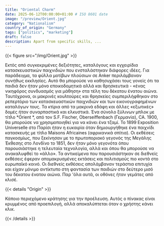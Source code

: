 ```yaml
---
title: "Oriental Charm"
date: 2025-06-12T00:00:00+01:00 # ISO 8601 date
image: "/preview/Orient.jpg"
category: "Nationalism"
country_of_origin: "Germany"
tags: ["politics", "marketing"]
draft: false
description: Apart from specific skills, ...
---
```




{{< figure src="/img/Orient.jpg" >}}

Εκτός από συγκεκριμένες δεξιότητες, καταλόγους και εγχειρίδια κατασκευαστικών παιχνιδιών που ενσταλάστηκαν διάφορες ιδέες. Για παράδειγμα, τα φύλλα μοτίβων πλούσιων σε Anker περιλάμβαναν συνήθως εκκλησίες. Αυτό θα μπορούσε να καθησυχάσει τους γονείς ότι τα παιδιά δεν ήταν μόνο εποικοδομητικά αλλά και θρησκευτικά - «ένας νικηφόρος συνδυασμός για μάθηση» στα τέλη του δέκατου ένατου αιώνα. Ταυτόχρονα, οι μακρινές κουλτούρες και θρησκείες συμπεριλήφθηκαν στο ρεπερτόριο των κατασκευαστικών παιχνιδιών και των εικονογραφημένων καταλόγων τους. Τα κτίρια από τα μακρινά εδάφη και άλλες «εξωτικές» δομές ήταν συναρπαστικά και ελκυστικά. Ένα σύνολο ξύλινων μπλοκ με τίτλο *Orient *, από τον S.F. Fischer, Oberseiffenbach (Γερμανία), CA. 1900, θα μπορούσε να χρησιμοποιηθεί για να κάνει ένα τζαμί. Το 1899 Exposition Universelle στο Παρίσι ήταν η ευκαιρία όταν δημιουργήθηκε ένα παιχνίδι κατασκευής με τίτλο Maisons Africaines (αφρικανικά σπίτια). Οι εκθέσεις παγκοσμίως, που ξεκίνησαν με το πρωτοποριακό γεγονός της Μεγάλης Έκθεσης στο Λονδίνο το 1851, δεν ήταν μόνο γεγονότα όπου παρουσιάστηκε η τελευταία τεχνολογία, αλλά και όπου θα μπορούσε να ανακαλυφθεί το «άλλο». Τα αντικείμενα που παρουσιάστηκαν σε διεθνείς εκθέσεις έφεραν απομακρυσμένες εκτάσεις και πολιτισμούς πιο κοντά στο ευρωπαϊκό κοινό. Οι διεθνείς εκθέσεις απολάμβαναν τεράστια επιτυχία και είχαν μόνιμο αντίκτυπο στη φαντασία των παιδιών στο δεύτερο μισό του δέκατου ένατου αιώνα. Παρ 'όλα αυτά, οι οθόνες ήταν γεμάτες από κλισέ.

{{< details "Origin" >}}

Κάποιο περιεχόμενο κράτησης για την προέλευση. Αυτός ο πίνακας είναι κρυμμένος από προεπιλογή, αλλά αποκαλύπτεται όταν ο χρήστης κάνει κλικ.

{{< /details >}}

